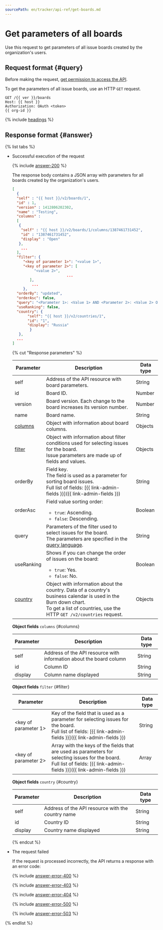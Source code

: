 ```yaml
---
sourcePath: en/tracker/api-ref/get-boards.md
---
```

# Get parameters of all boards

Use this request to get parameters of all issue boards created by the organization's users.

## Request format {#query}

Before making the request, [get permission to access the API](concepts/access.md).

To get the parameters of all issue boards, use an HTTP `GET` request.

```
GET /{{ ver }}/boards
Host: {{ host }}
Authorization: OAuth <token>
{{ org-id }}
```

{% include [headings](../_includes/tracker/api/headings.md) %}

## Response format {#answer}

{% list tabs %}

- Successful execution of the request

    {% include [answer-200](../_includes/tracker/api/answer-200.md) %}

    The response body contains a JSON array with parameters for all boards created by the organization's users.

    ```json
    [
      {
      "self" : "{{ host }}/v2/boards/1",
      "id" : 1,
      "version" : 1412806202302,
      "name" : "Testing",
      "columns" :
      [
       {
        "self" : "{{ host }}/v2/boards/1/columns/1387461731452",
        "id" : "1387461731452",
        "display" : "Open"
       },
        ...
      ],
      "filter": {
         "<key of parameter 1>": "<value 1>",
         "<key of parameter 2>": [
              "<value 2>",
                             ...
            ],
             ...
         },
      "orderBy": "updated",
      "orderAsc": false,
      "query": "<Parameter 1>: <Value 1> AND <Parameter 2>: <Value 2> OR <Parameter 3>: <Value 3>...",
      "useRanking": false,
      "country": {
           "self": "{{ host }}/v2/countries/1",
           "id": "1",
           "display": "Russia"
            }
       },
      ...
    ]
    ```

    {% cut "Response parameters" %}

    | Parameter | Description | Data type |
    | -------- | -------- | ---------- |
    | self | Address of the API resource with board parameters. | String |
    | id | Board ID. | Number |
    | version | Board version. Each change to the board increases its version number. | Number |
    | name | Board name. | String |
    | [columns](#columns) | Object with information about board columns. | Objects |
    | [filter](#filter) | Object with information about filter conditions used for selecting issues for the board.<br/>Issue parameters are made up of fields and values. | Objects |
    | orderBy | Field key.<br/>The field is used as a parameter for sorting board issues.<br/>Full list of fields: [{{ link-admin-fields }}]({{ link-admin-fields }}) | String |
    | orderAsc | Field value sorting order:<ul><li>`true`: Ascending.</li><li>`false`: Descending.</li></ul> | Boolean |
    | query | Parameters of the filter used to select issues for the board.<br/>The parameters are specified in the [query language](user/query-filter.md). | String |
    | useRanking | Shows if you can change the order of issues on the board:<ul><li>`true`: Yes.</li><li>`false`: No.</li></ul> | Boolean |
    | [country](#country) | Object with information about the country. Data of a country's business calendar is used in the Burn down chart.<br/>To get a list of countries, use the HTTP `GET /v2/countries` request. | Objects |

    **Object fields** `columns` {#columns}

    | Parameter | Description | Data type |
    | -------- | -------- | ---------- |
    | self | Address of the API resource with information about the board column | String |
    | id | Column ID | String |
    | display | Column name displayed | String |

    **Object fields** `filter` {#filter}

    | Parameter | Description | Data type |
    | -------- | -------- | ---------- |
    | \<key of parameter 1\> | Key of the field that is used as a parameter for selecting issues for the board.<br/>Full list of fields: [{{ link-admin-fields }}]({{ link-admin-fields }}) | String |
    | \<key of parameter 2\> | Array with the keys of the fields that are used as parameters for selecting issues for the board.<br/>Full list of fields: [{{ link-admin-fields }}]({{ link-admin-fields }}) | Array |

    **Object fields** `country` {#country}

    | Parameter | Description | Data type |
    | -------- | -------- | ---------- |
    | self | Address of the API resource with the country name | String |
    | id | Country ID | String |
    | display | Country name displayed | String |

    {% endcut %}

- The request failed

    If the request is processed incorrectly, the API returns a response with an error code:

    {% include [answer-error-400](../_includes/tracker/api/answer-error-400.md) %}

    {% include [answer-error-403](../_includes/tracker/api/answer-error-403.md) %}

    {% include [answer-error-404](../_includes/tracker/api/answer-error-404.md) %}

    {% include [answer-error-500](../_includes/tracker/api/answer-error-500.md) %}

    {% include [answer-error-503](../_includes/tracker/api/answer-error-503.md) %}

{% endlist %}

